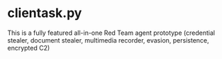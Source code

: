 # clientask.py
This is a fully featured all-in-one Red Team agent prototype (credential stealer, document stealer, multimedia recorder, evasion, persistence, encrypted C2)
